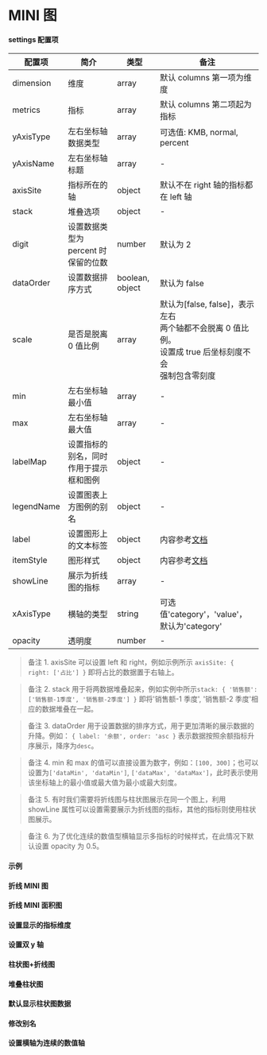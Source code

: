 # MINI 图

#### settings 配置项

| 配置项     | 简介                                   | 类型            | 备注                                                                                                              |
| ---------- | -------------------------------------- | --------------- | ----------------------------------------------------------------------------------------------------------------- |
| dimension  | 维度                                   | array           | 默认 columns 第一项为维度                                                                                         |
| metrics    | 指标                                   | array           | 默认 columns 第二项起为指标                                                                                       |
| yAxisType  | 左右坐标轴数据类型                     | array           | 可选值: KMB, normal, percent                                                                                      |
| yAxisName  | 左右坐标轴标题                         | array           | -                                                                                                                 |
| axisSite   | 指标所在的轴                           | object          | 默认不在 right 轴的指标都在 left 轴                                                                               |
| stack      | 堆叠选项                               | object          | -                                                                                                                 |
| digit      | 设置数据类型为 percent 时保留的位数    | number          | 默认为 2                                                                                                          |
| dataOrder  | 设置数据排序方式                       | boolean, object | 默认为 false                                                                                                      |
| scale      | 是否是脱离 0 值比例                    | array           | 默认为[false, false]，表示左右<br>两个轴都不会脱离 0 值比例。<br>设置成 true 后坐标刻度不会<br>强制包含零刻度<br> |
| min        | 左右坐标轴最小值                       | array           | -                                                                                                                 |
| max        | 左右坐标轴最大值                       | array           | -                                                                                                                 |
| labelMap   | 设置指标的别名，同时作用于提示框和图例 | object          | -                                                                                                                 |
| legendName | 设置图表上方图例的别名                 | object          | -                                                                                                                 |
| label      | 设置图形上的文本标签                   | object          | 内容参考[文档](http://echarts.baidu.com/option.html#series-bar.label)                                             |
| itemStyle  | 图形样式                               | object          | 内容参考[文档](http://echarts.baidu.com/option.html#series-bar.itemStyle)                                         |
| showLine   | 展示为折线图的指标                     | array           | -                                                                                                                 |
| xAxisType  | 横轴的类型                             | string          | 可选值'category'，'value'，默认为'category'                                                                       |
| opacity    | 透明度                                 | number          | -                                                                                                                 |

> 备注 1. axisSite 可以设置 left 和 right，例如示例所示 `axisSite: { right: ['占比'] }` 即将占比的数据置于右轴上。

> 备注 2. stack 用于将两数据堆叠起来，例如实例中所示`stack: { '销售额': ['销售额-1季度', '销售额-2季度'] }` 即将'销售额-1 季度', '销售额-2 季度'相应的数据堆叠在一起。

> 备注 3. dataOrder 用于设置数据的排序方式，用于更加清晰的展示数据的升降。例如： `{ label: '余额', order: 'asc }` 表示数据按照余额指标升序展示，降序为`desc`。

> 备注 4. min 和 max 的值可以直接设置为数字，例如：`[100, 300]`；也可以设置为`['dataMin', 'dataMin']`, `['dataMax', 'dataMax']`，此时表示使用该坐标轴上的最小值或最大值为最小或最大刻度。

> 备注 5. 有时我们需要将折线图与柱状图展示在同一个图上，利用 showLine 属性可以设置需要展示为折线图的指标，其他的指标则使用柱状图展示。

> 备注 6. 为了优化连续的数值型横轴显示多指标的时候样式，在此情况下默认设置 opacity 为 0.5。

#### 示例

<vuep template="#simple-mini-chart"></vuep>

<script v-pre type="text/x-template" id="simple-mini-chart">
<template>
  <ve-mini :data="chartData" height='200px'></ve-mini>
</template>

<script>
  export default {
    data () {
      return {
        chartData: {
        columns: ["日期", "余额"],
        rows: [
          { 日期: "1-1", 余额: 1232, 年龄: 10 },
          { 日期: "1-2", 余额: 1223, 年龄: 6 },
          { 日期: "1-3", 余额: 2123, 年龄: 9 },
          { 日期: "1-4", 余额: 4123, 年龄: 12 },
          { 日期: "1-5", 余额: 3123, 年龄: 15 },
          { 日期: "1-6", 余额: 123, 年龄: 3 },
          { 日期: "1-7", 余额: 1223, 年龄: 6 },
          { 日期: "1-8", 余额: 2123, 年龄: 9 },
          { 日期: "1-9", 余额: 4123, 年龄: 12 },
          { 日期: "1-10", 余额: 3123, 年龄: 15 },
          { 日期: "1-11", 余额: 123, 年龄: 3 },
          { 日期: "1-12", 余额: 1223, 年龄: 6 },
          { 日期: "1-13", 余额: 2123, 年龄: 9 },
          { 日期: "1-14", 余额: 4123, 年龄: 12 },
          { 日期: "1-15", 余额: 3123, 年龄: 15 },
          { 日期: "1-16", 余额: 123, 年龄: 3 },
          { 日期: "1-17", 余额: 1223, 年龄: 6 },
          { 日期: "1-18", 余额: 2123, 年龄: 9 },
          { 日期: "1-19", 余额: 4123, 年龄: 12 },
          { 日期: "1-20", 余额: 3123, 年龄: 15 },
          { 日期: "1-21", 余额: 7123, 年龄: 20 },
          { 日期: "1-22", 余额: 1223, 年龄: 6 },
          { 日期: "1-23", 余额: 2123, 年龄: 9 },
          { 日期: "1-24", 余额: 4123, 年龄: 12 },
          { 日期: "1-25", 余额: 3123, 年龄: 15 },
          { 日期: "1-26", 余额: 123, 年龄: 3 },
          { 日期: "1-27", 余额: 1223, 年龄: 6 },
          { 日期: "1-28", 余额: 2123, 年龄: 9 },
          { 日期: "1-29", 余额: 4123, 年龄: 12 },
          { 日期: "1-30", 余额: 3123, 年龄: 15 }
        ]
        }
      }
    }
  }
</script>
</script>

#### 折线 MINI 图

<vuep template="#simple-mini-line-chart"></vuep>

<script v-pre type="text/x-template" id="simple-mini-line-chart">
<template>
  <ve-mini :data="chartData" :settings="chartSettings" height='200px'></ve-mini>
</template>

<script>
  export default {
    data () {
      this.chartSettings = {
        title: { text: "折线MINI图" },
        showLine: ["余额"]
      }
      return {
        chartData: {
        columns: ["日期", "余额"],
        rows: [
          { 日期: "1-1", 余额: 1232, 年龄: 10 },
          { 日期: "1-2", 余额: 1223, 年龄: 6 },
          { 日期: "1-3", 余额: 2123, 年龄: 9 },
          { 日期: "1-4", 余额: 4123, 年龄: 12 },
          { 日期: "1-5", 余额: 3123, 年龄: 15 },
          { 日期: "1-6", 余额: 123, 年龄: 3 },
          { 日期: "1-7", 余额: 1223, 年龄: 6 },
          { 日期: "1-8", 余额: 2123, 年龄: 9 },
          { 日期: "1-9", 余额: 4123, 年龄: 12 },
          { 日期: "1-10", 余额: 3123, 年龄: 15 },
          { 日期: "1-11", 余额: 123, 年龄: 3 },
          { 日期: "1-12", 余额: 1223, 年龄: 6 },
          { 日期: "1-13", 余额: 2123, 年龄: 9 },
          { 日期: "1-14", 余额: 4123, 年龄: 12 },
          { 日期: "1-15", 余额: 3123, 年龄: 15 },
          { 日期: "1-16", 余额: 123, 年龄: 3 },
          { 日期: "1-17", 余额: 1223, 年龄: 6 },
          { 日期: "1-18", 余额: 2123, 年龄: 9 },
          { 日期: "1-19", 余额: 4123, 年龄: 12 },
          { 日期: "1-20", 余额: 3123, 年龄: 15 },
          { 日期: "1-21", 余额: 7123, 年龄: 20 },
          { 日期: "1-22", 余额: 1223, 年龄: 6 },
          { 日期: "1-23", 余额: 2123, 年龄: 9 },
          { 日期: "1-24", 余额: 4123, 年龄: 12 },
          { 日期: "1-25", 余额: 3123, 年龄: 15 },
          { 日期: "1-26", 余额: 123, 年龄: 3 },
          { 日期: "1-27", 余额: 1223, 年龄: 6 },
          { 日期: "1-28", 余额: 2123, 年龄: 9 },
          { 日期: "1-29", 余额: 4123, 年龄: 12 },
          { 日期: "1-30", 余额: 3123, 年龄: 15 }
        ]
        }
      }
    }
  }
</script>
</script>

#### 折线 MINI 面积图

<vuep template="#simple-mini-area-chart"></vuep>

<script v-pre type="text/x-template" id="simple-mini-area-chart">
<template>
  <ve-mini :data="chartData" :settings="chartSettings" height='200px'></ve-mini>
</template>

<script>
  export default {
    data () {
      this.chartSettings = {
        title: { text: "折线MINI面积图" },
        showLine: ["余额"],
        area: true
      }
      return {
        chartData: {
        columns: ["日期", "余额"],
        rows: [
          { 日期: "1-1", 余额: 1232, 年龄: 10 },
          { 日期: "1-2", 余额: 1223, 年龄: 6 },
          { 日期: "1-3", 余额: 2123, 年龄: 9 },
          { 日期: "1-4", 余额: 4123, 年龄: 12 },
          { 日期: "1-5", 余额: 3123, 年龄: 15 },
          { 日期: "1-6", 余额: 123, 年龄: 3 },
          { 日期: "1-7", 余额: 1223, 年龄: 6 },
          { 日期: "1-8", 余额: 2123, 年龄: 9 },
          { 日期: "1-9", 余额: 4123, 年龄: 12 },
          { 日期: "1-10", 余额: 3123, 年龄: 15 },
          { 日期: "1-11", 余额: 123, 年龄: 3 },
          { 日期: "1-12", 余额: 1223, 年龄: 6 },
          { 日期: "1-13", 余额: 2123, 年龄: 9 },
          { 日期: "1-14", 余额: 4123, 年龄: 12 },
          { 日期: "1-15", 余额: 3123, 年龄: 15 },
          { 日期: "1-16", 余额: 123, 年龄: 3 },
          { 日期: "1-17", 余额: 1223, 年龄: 6 },
          { 日期: "1-18", 余额: 2123, 年龄: 9 },
          { 日期: "1-19", 余额: 4123, 年龄: 12 },
          { 日期: "1-20", 余额: 3123, 年龄: 15 },
          { 日期: "1-21", 余额: 7123, 年龄: 20 },
          { 日期: "1-22", 余额: 1223, 年龄: 6 },
          { 日期: "1-23", 余额: 2123, 年龄: 9 },
          { 日期: "1-24", 余额: 4123, 年龄: 12 },
          { 日期: "1-25", 余额: 3123, 年龄: 15 },
          { 日期: "1-26", 余额: 123, 年龄: 3 },
          { 日期: "1-27", 余额: 1223, 年龄: 6 },
          { 日期: "1-28", 余额: 2123, 年龄: 9 },
          { 日期: "1-29", 余额: 4123, 年龄: 12 },
          { 日期: "1-30", 余额: 3123, 年龄: 15 }
        ]
        }
      }
    }
  }
</script>
</script>

#### 设置显示的指标维度

<vuep template="#set-metrics-dimension"></vuep>

<script v-pre type="text/x-template" id="set-metrics-dimension">
<template>
  <ve-mini :data="chartData" :settings="chartSettings"></ve-mini>
</template>

<script>
  export default {
    data () {
      this.chartSettings = {
        metrics: ['访问用户', '下单用户'],
        dimension: ['日期']
      }
      return {
        chartData: {
          columns: ['日期', '访问用户', '下单用户', '下单率'],
          rows: [
            { '日期': '1/1', '访问用户': 1393, '下单用户': 1093, '下单率': 0.32 },
            { '日期': '1/2', '访问用户': 3530, '下单用户': 3230, '下单率': 0.26 },
            { '日期': '1/3', '访问用户': 2923, '下单用户': 2623, '下单率': 0.76 },
            { '日期': '1/4', '访问用户': 1723, '下单用户': 1423, '下单率': 0.49 },
            { '日期': '1/5', '访问用户': 3792, '下单用户': 3492, '下单率': 0.323 },
            { '日期': '1/6', '访问用户': 4593, '下单用户': 4293, '下单率': 0.78 }
          ]
        }
      }
    }
  }
</script>
</script>

#### 设置双 y 轴

<vuep template="#set-double-y-axis"></vuep>

<script v-pre type="text/x-template" id="set-double-y-axis">
<template>
  <ve-mini :data="chartData" :settings="chartSettings"></ve-mini>
</template>

<script>
  export default {
    data () {
      this.chartSettings = {
        axisSite: { right: ['下单率'] },
        yAxisType: ['KMB', 'percent'],
        yAxisName: ['数值', '比率']
      }
      return {
        chartData: {
          columns: ['日期', '访问用户', '下单用户', '下单率'],
          rows: [
            { '日期': '1/1', '访问用户': 1393, '下单用户': 1093, '下单率': 0.32 },
            { '日期': '1/2', '访问用户': 3530, '下单用户': 3230, '下单率': 0.26 },
            { '日期': '1/3', '访问用户': 2923, '下单用户': 2623, '下单率': 0.76 },
            { '日期': '1/4', '访问用户': 1723, '下单用户': 1423, '下单率': 0.49 },
            { '日期': '1/5', '访问用户': 3792, '下单用户': 3492, '下单率': 0.323 },
            { '日期': '1/6', '访问用户': 4593, '下单用户': 4293, '下单率': 0.78 }
          ]
        }
      }
    }
  }
</script>
</script>

#### 柱状图+折线图

<vuep template="#mini-line"></vuep>

<script v-pre type="text/x-template" id="mini-line">
<template>
  <ve-mini :data="chartData" :settings="chartSettings"></ve-mini>
</template>

<script>
  export default {
    data () {
      this.chartSettings = {
        showLine: ['下单用户']
      }
      return {
        chartData: {
          columns: ['日期', '访问用户', '下单用户', '下单率'],
          rows: [
            { '日期': '1/1', '访问用户': 1393, '下单用户': 1093, '下单率': 0.32 },
            { '日期': '1/2', '访问用户': 3530, '下单用户': 3230, '下单率': 0.26 },
            { '日期': '1/3', '访问用户': 2923, '下单用户': 2623, '下单率': 0.76 },
            { '日期': '1/4', '访问用户': 1723, '下单用户': 1423, '下单率': 0.49 },
            { '日期': '1/5', '访问用户': 3792, '下单用户': 3492, '下单率': 0.323 },
            { '日期': '1/6', '访问用户': 4593, '下单用户': 4293, '下单率': 0.78 }
          ]
        }
      }
    }
  }
</script>
</script>

#### 堆叠柱状图

<vuep template="#mini-stack"></vuep>

<script v-pre type="text/x-template" id="mini-stack">
<template>
  <ve-mini :data="chartData" :settings="chartSettings"></ve-mini>
</template>

<script>
  export default {
    data () {
      this.chartSettings = {
        stack: { '用户': ['访问用户', '下单用户'] }
      }
      return {
        chartData: {
          columns: ['日期', '访问用户', '下单用户', '下单率'],
          rows: [
            { '日期': '1/1', '访问用户': 1393, '下单用户': 1093, '下单率': 0.32 },
            { '日期': '1/2', '访问用户': 3530, '下单用户': 3230, '下单率': 0.26 },
            { '日期': '1/3', '访问用户': 2923, '下单用户': 2623, '下单率': 0.76 },
            { '日期': '1/4', '访问用户': 1723, '下单用户': 1423, '下单率': 0.49 },
            { '日期': '1/5', '访问用户': 3792, '下单用户': 3492, '下单率': 0.323 },
            { '日期': '1/6', '访问用户': 4593, '下单用户': 4293, '下单率': 0.78 }
          ]
        }
      }
    }
  }
</script>
</script>

#### 默认显示柱状图数据

<vuep template="#show-data-default"></vuep>

<script v-pre type="text/x-template" id="show-data-default">
<template>
  <ve-mini :data="chartData" :extend="extend"></ve-mini>
</template>

<script>
  export default {
    data () {
      this.extend = {
        series: {
          label: { show: true, position: "top" }
        }
      }
      return {
        chartData: {
          columns: ['日期', '访问用户', '下单用户', '下单率'],
          rows: [
            { '日期': '1/1', '访问用户': 1393, '下单用户': 1093, '下单率': 0.32 },
            { '日期': '1/2', '访问用户': 3530, '下单用户': 3230, '下单率': 0.26 },
            { '日期': '1/3', '访问用户': 2923, '下单用户': 2623, '下单率': 0.76 },
            { '日期': '1/4', '访问用户': 1723, '下单用户': 1423, '下单率': 0.49 },
            { '日期': '1/5', '访问用户': 3792, '下单用户': 3492, '下单率': 0.323 },
            { '日期': '1/6', '访问用户': 4593, '下单用户': 4293, '下单率': 0.78 }
          ]
        }
      }
    }
  }
</script>
</script>

#### 修改别名

<vuep template="#change-metrics-name"></vuep>

<script v-pre type="text/x-template" id="change-metrics-name">
<template>
  <ve-mini :data="chartData" :settings="chartSettings"></ve-mini>
</template>

<script>
  export default {
    data () {
      this.chartSettings = {
        labelMap: {
          'PV': '访问用户',
          'Order': '下单用户'
        },
        legendName: {
          '访问用户': '访问用户 total: 10000'
        }
      }
      return {
        chartData: {
          columns: ['date', 'PV', 'Order', 'OrderRate'],
          rows: [
            { 'date': '1/1', 'PV': 1393, 'Order': 1093, 'OrderRate': 0.32 },
            { 'date': '1/2', 'PV': 3530, 'Order': 3230, 'OrderRate': 0.26 },
            { 'date': '1/3', 'PV': 2923, 'Order': 2623, 'OrderRate': 0.76 },
            { 'date': '1/4', 'PV': 1723, 'Order': 1423, 'OrderRate': 0.49 },
            { 'date': '1/5', 'PV': 3792, 'Order': 3492, 'OrderRate': 0.323 },
            { 'date': '1/6', 'PV': 4593, 'Order': 4293, 'OrderRate': 0.78 }
          ]
        }
      }
    }
  }
</script>
</script>

#### 设置横轴为连续的数值轴

<vuep template="#set-value-axis"></vuep>

<script v-pre type="text/x-template" id="set-value-axis">
<template>
  <ve-mini :data="chartData" :settings="chartSettings"></ve-mini>
</template>

<script>
  export default {
    data () {
      this.chartSettings = {
        xAxisType: 'value'
      }
      return {
        chartData: {
          columns: ['日期', '访问用户', '下单用户', '下单率'],
          rows: [
            { '日期': 1, '访问用户': 1393, '下单用户': 1093, '下单率': 0.32 },
            { '日期': 2, '访问用户': 3530, '下单用户': 3230, '下单率': 0.26 },
            { '日期': 5, '访问用户': 2923, '下单用户': 2623, '下单率': 0.76 },
            { '日期': 10, '访问用户': 1723, '下单用户': 1423, '下单率': 0.49 },
            { '日期': 20, '访问用户': 3792, '下单用户': 3492, '下单率': 0.323 },
            { '日期': 22, '访问用户': 4593, '下单用户': 4293, '下单率': 0.78 }
          ]
        }
      }
    }
  }
</script>
</script>
